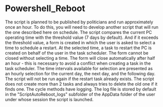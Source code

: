 # Powershell_Reboot
The script is planned to be published by politicians and run approximately once an hour. To do this, you will need to develop another script that will run the one described here on schedule.
The script compares the current PC operating time with the threshold value (7 days by default). And if it exceeds the threshold value, a form is created in which the user is asked to select a time to schedule a restart. At the selected time, a task to restart the PC is created on behalf of the user in the task scheduler.
The form cannot be closed without selecting a time. The form will close automatically after half an hour - this is necessary to avoid a conflict when creating a task in the task scheduler.
The time intervals available for selection are presented as an hourly selection for the current day, the next day, and the following day.
The script will not be run again if the restart task already exists. The script does not create more than 2 tasks and always tries to delete the old one if it finds one.
The cycle methods have logging. The log file is stored by default in the "ScriptAutoReboot_logs" subfolder of the AppData folder of the user under whose session the script is launched.
